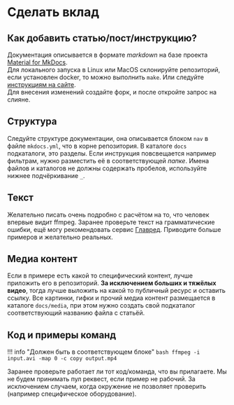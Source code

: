 # Сделать вклад

## Как добавить статью/пост/инструкцию?

Документация описывается в формате *markdown* на базе проекта [Material for MkDocs](https://squidfunk.github.io/mkdocs-material/).  
Для локального запуска в Linux или MacOS склонируйте репозиторий, если установлен docker, то можно выполнить `make`.
Или следуйте [инструкциям на сайте](https://squidfunk.github.io/mkdocs-material/getting-started/).  
Для внесения изменений создайте форк, и после откройте запрос на слияне.

## Структура

Следуйте структуре документации, она описывается блоком `nav` в файле `mkdocs.yml`, что в корне репозитория.
В каталоге `docs` подкаталоги, это разделы. Если инструкция повсвещается например фильтрам, нужно разместить её в соответствующей *папке*.
Имена файлов и каталогов не должны содержать пробелов, используйте нижнее подчёркивание `_`.

## Текст

Желательно писать очень подробно с расчётом на то, что человек впервые видит ffmpeg.
Заранее проверьте текст на грамматические ошибки, ещё могу рекомендовать сервис [Главред](https://glvrd.ru/).
Приводите больше примеров и желательно реальных.

## Медиа контент

Если в примере есть какой то специфический контент, лучше приложить его в репозиторий.
**За исключением больших и тяжёлых видео**, тогда лучше выложить на какой то публичный ресурс и оставить ссылку.
Все картинки, гифки и прочий медиа контент размещается в каталоге `docs/media`, при этом нужно создать свой подкаталог соответствующий названию файла с статьёй.

## Код и примеры команд

!!! info "Должен быть в соответствующем блоке"
    ```bash
    ffmpeg -i input.avi -map 0 -c copy output.mp4
    ```

Заранее проверьте работает ли тот код/команда, что вы прилагаете.
Мы не будем принимать пул реквест, если пример не рабочий.
За исключением случаем, когда окружение не позволяет проверить (например специфическое оборудование).
